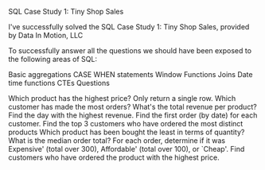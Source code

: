 SQL Case Study 1: Tiny Shop Sales

I've successfully solved the SQL Case Study 1: Tiny Shop Sales, provided by Data In Motion, LLC

To successfully answer all the questions we should have been exposed to the following areas of SQL:

Basic aggregations CASE WHEN statements Window Functions Joins Date time functions CTEs Questions

Which product has the highest price? Only return a single row.
Which customer has made the most orders?
What's the total revenue per product?
Find the day with the highest revenue.
Find the first order (by date) for each customer.
Find the top 3 customers who have ordered the most distinct products
Which product has been bought the least in terms of quantity?
What is the median order total?
For each order, determine if it was Expensive' (total over 300), Affordable' (total over 100), or `Cheap'.
Find customers who have ordered the product with the highest price.

